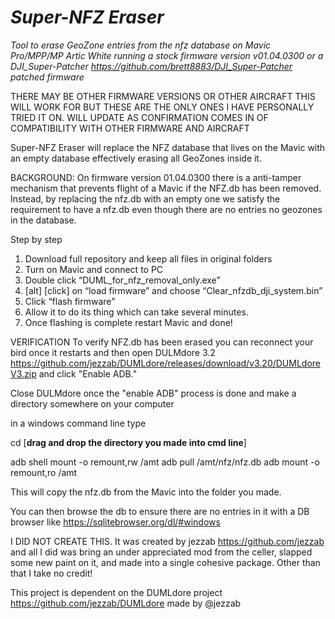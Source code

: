 # ***Super-NFZ Eraser***

*Tool to erase GeoZone entries from the nfz database on Mavic Pro/MPP/MP Artic White running a stock firmware version v01.04.0300 or a DJI_Super-Patcher https://github.com/brett8883/DJI_Super-Patcher patched firmware*

THERE MAY BE OTHER FIRMWARE VERSIONS OR OTHER AIRCRAFT THIS WILL WORK FOR BUT THESE ARE THE ONLY ONES I HAVE PERSONALLY TRIED IT ON. WILL UPDATE AS CONFIRMATION COMES IN OF COMPATIBILITY WITH OTHER FIRMWARE AND AIRCRAFT

Super-NFZ Eraser will replace the NFZ database that lives on the Mavic with an empty database effectively erasing all GeoZones inside it. 

BACKGROUND: On firmware version 01.04.0300 there is a anti-tamper mechanism that prevents flight of a Mavic if the NFZ.db has been removed. Instead, by replacing the nfz.db with an empty one we satisfy the requirement to have a nfz.db even though there are no entries no geozones in the database.

Step by step
1. Download full repository and keep  all files in original folders
2. Turn on Mavic and connect to PC 
3. Double click “DUML_for_nfz_removal_only.exe”
4. [alt] [click] on “load firmware” and choose “Clear_nfzdb_dji_system.bin”
5. Click “flash firmware” 
6. Allow it to do its thing which can take several minutes. 
7. Once flashing is complete restart Mavic and done!

VERIFICATION
To verify NFZ.db has been erased you can reconnect your bird once it restarts and then open DULMdore 3.2 https://github.com/jezzab/DUMLdore/releases/download/v3.20/DUMLdoreV3.zip and click "Enable ADB." 

Close DULMdore once the "enable ADB" process is done and make a directory somewhere on your computer 

in a windows command line type

cd [**drag and drop the directory you made into cmd line**]

adb shell mount -o remount,rw /amt
adb pull /amt/nfz/nfz.db 
adb mount -o remount,ro /amt

This will copy the nfz.db from the Mavic into the folder you made.

You can then browse the db to ensure there are no entries in it with a DB browser like https://sqlitebrowser.org/dl/#windows

I DID NOT CREATE THIS. It was created by jezzab https://github.com/jezzab and all I did was bring an under appreciated mod from the celler, slapped some new paint on it, and made into a single cohesive package. Other than that I take no credit! 


This project is dependent on the DUMLdore project https://github.com/jezzab/DUMLdore made by @jezzab


